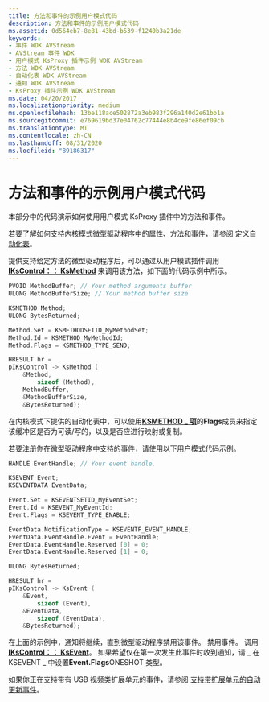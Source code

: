 ```yaml
---
title: 方法和事件的示例用户模式代码
description: 方法和事件的示例用户模式代码
ms.assetid: 0d564eb7-8e81-43bd-b539-f1240b3a21de
keywords:
- 事件 WDK AVStream
- AVStream 事件 WDK
- 用户模式 KsProxy 插件示例 WDK AVStream
- 方法 WDK AVStream
- 自动化表 WDK AVStream
- 通知 WDK AVStream
- KsProxy 插件示例 WDK AVStream
ms.date: 04/20/2017
ms.localizationpriority: medium
ms.openlocfilehash: 13be118ace502872a3eb983f296a140d2e61bb1a
ms.sourcegitcommit: e769619bd37e04762c77444e8b4ce9fe86ef09cb
ms.translationtype: MT
ms.contentlocale: zh-CN
ms.lasthandoff: 08/31/2020
ms.locfileid: "89186317"
---
```

# <a name="sample-user-mode-code-for-methods-and-events"></a>方法和事件的示例用户模式代码


本部分中的代码演示如何使用用户模式 KsProxy 插件中的方法和事件。

若要了解如何支持内核模式微型驱动程序中的属性、方法和事件，请参阅 [定义自动化表](defining-automation-tables.md)。

提供支持给定方法的微型驱动程序后，可以通过从用户模式插件调用 [**IKsControl：： KsMethod**](/windows-hardware/drivers/ddi/ksproxy/nf-ksproxy-ikscontrol-ksmethod) 来调用该方法，如下面的代码示例中所示。

```cpp
PVOID MethodBuffer; // Your method arguments buffer
ULONG MethodBufferSize; // Your method buffer size

KSMETHOD Method;
ULONG BytesReturned;

Method.Set = KSMETHODSETID_MyMethodSet;
Method.Id = KSMETHOD_MyMethodId;
Method.Flags = KSMETHOD_TYPE_SEND;

HRESULT hr = 
pIKsControl -> KsMethod (
    &Method,
        sizeof (Method),
    MethodBuffer,
    &MethodBufferSize,
    &BytesReturned);
```

在内核模式下提供的自动化表中，可以使用[**KSMETHOD \_ 项**](/windows-hardware/drivers/ddi/ks/ns-ks-ksmethod_item)的**Flags**成员来指定该缓冲区是否为可读/写的，以及是否应进行映射或复制。

若要注册你在微型驱动程序中支持的事件，请使用以下用户模式代码示例。

```cpp
HANDLE EventHandle; // Your event handle.

KSEVENT Event;
KSEVENTDATA EventData;

Event.Set = KSEVENTSETID_MyEventSet;
Event.Id = KSEVENT_MyEventId;
Event.Flags = KSEVENT_TYPE_ENABLE;

EventData.NotificationType = KSEVENTF_EVENT_HANDLE;
EventData.EventHandle.Event = EventHandle;
EventData.EventHandle.Reserved [0] = 0;
EventData.EventHandle.Reserved [1] = 0;

ULONG BytesReturned;

HRESULT hr =
pIKsControl -> KsEvent (
    &Event,
        sizeof (Event),
    &EventData,
        sizeof (EventData),
    &BytesReturned);
```

在上面的示例中，通知将继续，直到微型驱动程序禁用该事件。 禁用事件。 调用 [**IKsControl：： KsEvent**](/windows-hardware/drivers/ddi/ksproxy/nf-ksproxy-ikscontrol-ksevent)。 如果希望仅在第一次发生此事件时收到通知，请 \_ 在 KSEVENT \_ 中设置**Event.Flags**ONESHOT 类型。

如果你正在支持带有 USB 视频类扩展单元的事件，请参阅 [支持带扩展单元的自动更新事件](supporting-autoupdate-events-with-extension-units.md)。

 

